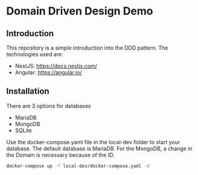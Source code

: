 # Domain Driven Design Demo

## Introduction

This repository is a simple introduction into the DDD pattern. The technologies used are:
  - NestJS: https://docs.nestjs.com/
  - Angular: https://angular.io/

## Installation
There are 3 options for databases
  - MariaDB
  - MongoDB
  - SQLite

Use the docker-compose.yaml file in the local-dev folder to start your database. The default database is MariaDB.
For the MongoDB, a change in the Domain is necessary because of the ID.

```bash
docker-compose up -f local-dev/docker-compose.yaml -d
```

